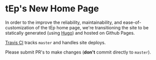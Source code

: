 # tEp's New Home Page

In order to the improve the reliability, maintainability, and
ease-of-customization of the tEp home page, we're transitioning the
site to be statically generated (using [Hugo](https://gohugo.io)) and
hosted on Github Pages. 

[Travis CI](travis.mit.edu) tracks `master` and handles site deploys. 

Please submit PR's to make changes (**don't**  commit directly to
`master`). 


